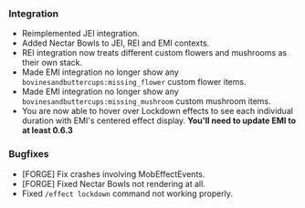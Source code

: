 ### Integration
- Reimplemented JEI integration.
- Added Nectar Bowls to JEI, REI and EMI contexts.
- REI integration now treats different custom flowers and mushrooms as their own stack. 
- Made EMI integration no longer show any `bovinesandbuttercups:missing_flower` custom flower items.
- Made EMI integration no longer show any `bovinesandbuttercups:missing_mushroom` custom mushroom items.
- You are now able to hover over Lockdown effects to see each individual duration with EMI's centered effect display. **You'll need to update EMI to at least 0.6.3**

### Bugfixes
- [FORGE] Fix crashes involving MobEffectEvents.
- [FORGE] Fixed Nectar Bowls not rendering at all.
- Fixed `/effect lockdown` command not working properly.